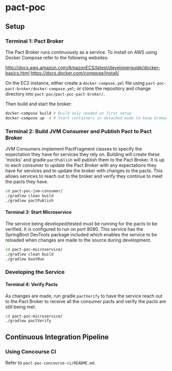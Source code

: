 # pact-poc

## Setup

### Terminal 1: Pact Broker

The Pact Broker runs continuously as a service. To install on AWS using Docker Compose refer to the following websites:

http://docs.aws.amazon.com/AmazonECS/latest/developerguide/docker-basics.html
https://docs.docker.com/compose/install/

On the EC2 instance, either create a `docker-compose.yml` file using `pact-poc-pact-broker/docker-compose.yml`; or clone the repository and change directory into `pact-poc/pact-poc-pact-broker/`.

Then build and start the broker:

```bash
docker-compose build # Build only needed on first setup
docker-compose up -d # Start containers in detached mode to keep broker running after closing terminal
```

### Terminal 2: Build JVM Consumer and Publish Pact to Pact Broker

JVM Consumers implement PactFragment classes to specify the expectation they have for services they rely on. Building will create these 'mocks' and gradle `pactPublish` will publish them to the Pact Broker. It is up to each consumer to update the Pact Broker with any expectations they have for services and to update the broker with changes to the pacts. This allows services to reach out to the broker and verify they continue to meet the pacts they have.

```bash
cd pact-poc-jvm-consumer/
./gradlew clean build
./gradlew pactPublish
```

#### Terminal 3: Start Microservice

The service being developed/tested must be running for the pacts to be verified. It is configured to run on port 8080. This service has the SpringBoot DevTools package included which enables the service to be reloaded when changes are made to the source during development.

```bash
cd pact-poc-microservice/
./gradlew clean build
./gradlew bootRun
```

### Developing the Service

#### Terminal 4: Verify Pacts

As changes are made, run gradle `pactVerify` to have the service reach out to the Pact Broker to receive all the consumer pacts and verify the pacts are still being met.

```bash
cd pact-poc-microservice/
./gradlew pactVerify
```

## Continuous Integration Pipeline

### Using Concourse CI

Refer to `pact-poc-concourse-ci/README.md`.
